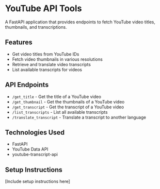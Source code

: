 # YouTube API Tools

A FastAPI application that provides endpoints to fetch YouTube video titles, thumbnails, and transcriptions.

## Features

- Get video titles from YouTube IDs
- Fetch video thumbnails in various resolutions
- Retrieve and translate video transcripts
- List available transcripts for videos

## API Endpoints

- `/get_title` - Get the title of a YouTube video
- `/get_thumbnail` - Get the thumbnails of a YouTube video
- `/get_transcript` - Get the transcript of a YouTube video
- `/list_transcripts` - List all available transcripts
- `/translate_transcript` - Translate a transcript to another language

## Technologies Used

- FastAPI
- YouTube Data API
- youtube-transcript-api

## Setup Instructions

[Include setup instructions here]